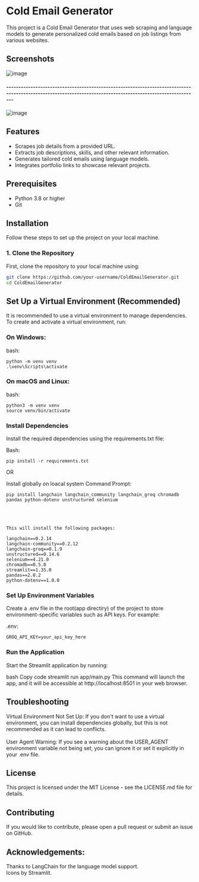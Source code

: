 # Cold Email Generator

This project is a Cold Email Generator that uses web scraping and language models to generate personalized cold emails based on job listings from various websites.


## Screenshots
![image](https://github.com/user-attachments/assets/c10cd89f-f5e9-4b89-84a4-363c5ee26cb8)
#### -----------------------------------------------------------------------------------------------------------------------------------------------------------
![image](https://github.com/user-attachments/assets/06c6fbf8-70b9-43fd-9bc9-3e2202d51f8c)


## Features

- Scrapes job details from a provided URL.
- Extracts job descriptions, skills, and other relevant information.
- Generates tailored cold emails using language models.
- Integrates portfolio links to showcase relevant projects.

## Prerequisites

- Python 3.8 or higher
- Git

## Installation

Follow these steps to set up the project on your local machine.

### 1. Clone the Repository

First, clone the repository to your local machine using:

```bash
git clone https://github.com/your-username/ColdEmailGenerator.git
cd ColdEmailGenerator
```

## Set Up a Virtual Environment (Recommended)

It is recommended to use a virtual environment to manage dependencies. To create and activate a virtual environment, run:

### On Windows:

bash:

```
python -m venv venv
.\venv\Scripts\activate
```

### On macOS and Linux:

bash:

```
python3 -m venv venv
source venv/bin/activate
```

### Install Dependencies

Install the required dependencies using the requirements.txt file:

Bash:

```
pip install -r requirements.txt
```

OR

Install globally on loacal system
Command Prompt:
```
pip install langchain langchain_community langchain_groq chromadb pandas python-dotenv unstructured selenium
```

<br>
<br>

````
This will install the following packages:

langchain==0.2.14
langchain-community==0.2.12
langchain-groq==0.1.9
unstructured==0.14.6
selenium==4.21.0
chromadb==0.5.0
streamlit==1.35.0
pandas==2.0.2
python-dotenv==1.0.0
````

### Set Up Environment Variables
Create a .env file in the root(app directiry) of the project to store environment-specific variables such as API keys. For example:

.env:
```
GROQ_API_KEY=your_api_key_here
```
### Run the Application
Start the Streamlit application by running:

bash
Copy code
streamlit run app/main.py
This command will launch the app, and it will be accessible at http://localhost:8501 in your web browser.

## Troubleshooting
Virtual Environment Not Set Up: If you don't want to use a virtual environment, you can install dependencies globally, but this is not recommended as it can lead to conflicts.
<br>
<br>
User Agent Warning: If you see a warning about the USER_AGENT environment variable not being set, you can ignore it or set it explicitly in your .env file.
## License
This project is licensed under the MIT License - see the LICENSE.md file for details.

## Contributing
If you would like to contribute, please open a pull request or submit an issue on GitHub.

## Acknowledgements:
Thanks to LangChain for the language model support.
<br>
Icons by Streamlit.
